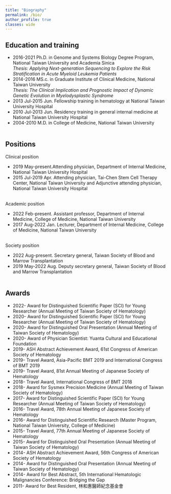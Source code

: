 ```yaml
---
title: "Biography"
permalink: /bio/
author_profile: true
classes: wide
---
```


**Education and training**
---
- 2016-2021 Ph.D. in Genome and Systems Biology Degree Program, National Taiwan University and Academia Sinica <br>
*Thesis: Applying Next-generation Sequencing to Explore the Risk Stratification in Acute Myeloid Leukemia Patients*
- 2014-2016 MS.c. in Graduate Institute of Clinical Medicine, National Taiwan University <br>
*Thesis: The Clinical Implication and Prognostic Impact of Dynamic Genetic Evolution in Myelodysplastic Syndrome*
- 2013 Jul-2015 Jun. Fellowship training in hematology at National Taiwan University Hospital
- 2010 Jul-2013 Jun. Residency training in general internal medicine at National Taiwan University Hospital
- 2004-2010 M.D. in College of Medicine, National Taiwan University <br><br>

**Positions**
---
Clinical position
-	2019 May-present.Attending physician, Department of Internal Medicine, National Taiwan University Hospital
-	2015 Jul-2019 Apr. Attending physician,  Tai-Chen Stem Cell Therapy Center, National Taiwan University and Adjunctive attending physician, National Taiwan University Hospital <br><br>

Academic position
-	2022 Feb-present. Assistant professor, Department of Internal Medicine, College of Medicine, National Taiwan University
-	2017 Aug-2022 Jan. Lecturer, Department of Internal Medicine, College of Medicine, National Taiwan University<br><br>

Society position
-	2022 Aug-present. Secretary general, Taiwan Society of Blood and Marrow Transplantation
-	2019 May-2022 Aug. Deputy secretary general, Taiwan Society of Blood and Marrow Transplantation <br><br>

**Awards**
---
-	2022- Award for Distinguished Scientific Paper (SCI) for Young Researcher (Annual Meeting of Taiwan Society of Hematology)
-	2020- Award for Distinguished Scientific Paper (SCI) for Young Researcher (Annual Meeting of Taiwan Society of Hematology)
-	2020- Award for Distinguished Oral Presentation (Annual Meeting of Taiwan Society of Hematology)
-	2020- Award of Physician Scientist: Yuanta Cultural and Educational Foundation 
-	2019- ASH Abstract Achievement Award, 61st Congress of American Society of Hematology
-	2019- Travel Award, Asia-Pacific BMT 2019 and International Congress of BMT 2019
-	2019- Travel Award, 81st Annual Meeting of Japanese Society of Hematology
-	2018- Travel Award, International Congress of BMT 2018
-	2018- Award for Sysmex Precision Medicine (Annual Meeting of Taiwan Society of Hematology)
-	2017- Award for Distinguished Scientific Paper (SCI) for Young Researcher (Annual Meeting of Taiwan Society of Hematology)
-	2016- Travel Award, 78th Annual Meeting of Japanese Society of Hematology
-	2016- Award for Distinguished Scientific Research (Master Program, National Taiwan University, College of Medicine)
-	2015- Travel Award, 77th Annual Meeting of Japanese Society of Hematology
-	2015- Award for Distinguished Oral Presentation (Annual Meeting of Taiwan Society of Hematology)
-	2014- ASH Abstract Achievement Award, 56th Congress of American Society of Hematology
-	2014- Award for Distinguished Oral Presentation (Annual Meeting of Taiwan Society of Hematology)
-	2014- Award for Best Abstract, 5th International Hematologic Malignancies Conference: Bridging the Gap
-	2011- Award for Best Resident, 林和惠醫師紀念基金會
